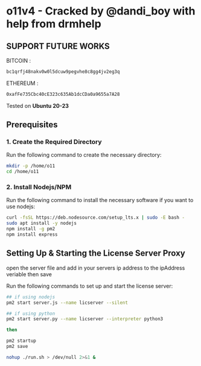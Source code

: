# o11v4 - Cracked by @dandi_boy with help from drmhelp

## SUPPORT FUTURE WORKS

BITCOIN : 
```sh
bc1qrfj48nakv0w0l5dcuw9pegvhe8c8gg4jv2eg3q
```

ETHEREUM : 
```sh
0xafFe735Cbc40cE323c635Ab1dcCDa0a9655a7A28
```

Tested on **Ubuntu 20-23**

## Prerequisites

### 1. Create the Required Directory
Run the following command to create the necessary directory:
```sh
mkdir -p /home/o11
cd /home/o11
```
### 2. Install Nodejs/NPM

Run the following command to install the necessary software if you want to use nodejs:
```sh
curl -fsSL https://deb.nodesource.com/setup_lts.x | sudo -E bash -
sudo apt install -y nodejs
npm install -g pm2
npm install express
```
## Setting Up & Starting the License Server Proxy

open the server file and add in your servers ip address to the ipAddress veriable then save

Run the following commands to set up and start the license server:
```sh
## if using nodejs
pm2 start server.js --name licserver --silent

## if using python
pm2 start server.py --name licserver --interpreter python3

then

pm2 startup
pm2 save

nohup ./run.sh > /dev/null 2>&1 &
```
